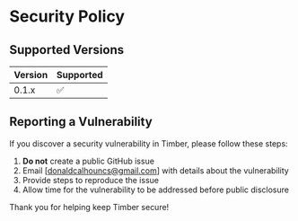 # Security Policy

## Supported Versions

| Version | Supported          |
|---------|-------------------|
| 0.1.x   | :white_check_mark: |

## Reporting a Vulnerability

If you discover a security vulnerability in Timber, please follow these steps:

1. **Do not** create a public GitHub issue
2. Email [donaldcalhouncs@gmail.com] with details about the vulnerability
3. Provide steps to reproduce the issue
4. Allow time for the vulnerability to be addressed before public disclosure

Thank you for helping keep Timber secure!